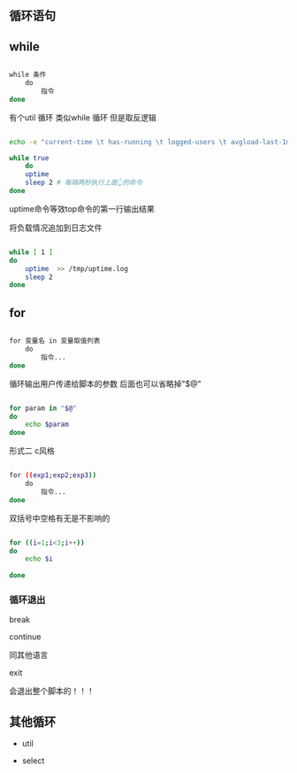 循环语句
---


## while

~~~sh

while 条件
    do
        指令
done
~~~

有个util 循环 类似while 循环 但是取反逻辑

~~~sh

echo -e "current-time \t has-running \t logged-users \t avgload-last-1min \t 5min \t 15   "

while true 
	do 
	uptime
	sleep 2 # 每隔两秒执行上面👆的命令	
done

~~~

uptime命令等效top命令的第一行输出结果

将负载情况追加到日志文件

~~~sh

while [ 1 ]
do
	uptime  >> /tmp/uptime.log
	sleep 2
done
~~~

## for


~~~sh

for 变量名 in 变量取值列表
    do
        指令...
done

~~~

循环输出用户传递给脚本的参数 后面也可以省略掉"$@"
~~~sh

for param in "$@"
do
	echo $param
done

~~~

形式二 c风格


~~~sh

for ((exp1;exp2;exp3))
    do
        指令...
done

~~~

双括号中空格有无是不影响的
~~~sh

for ((i=1;i<3;i++))
do
	echo $i
	
done
~~~


### 循环退出

break

continue 

同其他语言 

exit

会退出整个脚本的！！！

## 其他循环

- util

- select